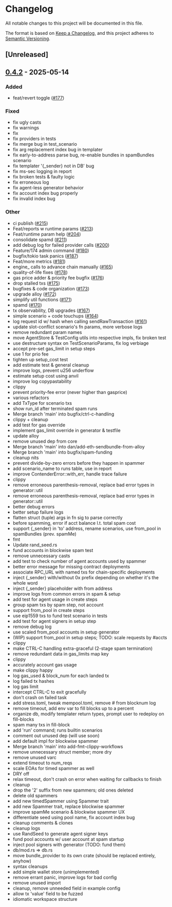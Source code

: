 # Changelog

All notable changes to this project will be documented in this file.

The format is based on [Keep a Changelog](https://keepachangelog.com/en/1.0.0/),
and this project adheres to [Semantic Versioning](https://semver.org/spec/v2.0.0.html).

## [Unreleased]

## [0.4.2](https://github.com/flashbots/contender/releases/tag/contender_core-v0.4.2) - 2025-05-14

### Added

- feat/revert toggle ([#177](https://github.com/flashbots/contender/pull/177))

### Fixed

- fix ugly casts
- fix warnings
- fix
- fix providers in tests
- fix merge bug in test_scenario
- fix arg replacement index bug in templater
- fix early-to-address parse bug, re-enable bundles in spamBundles scenario
- fix templater '{_sender} not in DB' bug
- fix ms-sec logging in report
- fix broken tests & faulty logic
- fix erroneous log
- fix agent-less generator behavior
- fix account index bug properly
- fix invalid index bug

### Other

- ci publish ([#215](https://github.com/flashbots/contender/pull/215))
- Feat/reports w runtime params ([#213](https://github.com/flashbots/contender/pull/213))
- Feat/runtime param help ([#204](https://github.com/flashbots/contender/pull/204))
- consolidate spamd ([#211](https://github.com/flashbots/contender/pull/211))
- add debug log for failed provider calls ([#200](https://github.com/flashbots/contender/pull/200))
- Feature/174 admin command ([#180](https://github.com/flashbots/contender/pull/180))
- bugfix/tokio task panics ([#187](https://github.com/flashbots/contender/pull/187))
- Feat/more metrics ([#181](https://github.com/flashbots/contender/pull/181))
- engine_ calls to advance chain manually ([#165](https://github.com/flashbots/contender/pull/165))
- quality-of-life fixes ([#178](https://github.com/flashbots/contender/pull/178))
- gas price adder & priority fee bugfix ([#176](https://github.com/flashbots/contender/pull/176))
- drop stalled txs ([#175](https://github.com/flashbots/contender/pull/175))
- bugfixes & code organization ([#173](https://github.com/flashbots/contender/pull/173))
- upgrade alloy ([#172](https://github.com/flashbots/contender/pull/172))
- simplify util functions ([#171](https://github.com/flashbots/contender/pull/171))
- spamd ([#170](https://github.com/flashbots/contender/pull/170))
- tx observability, DB upgrades ([#167](https://github.com/flashbots/contender/pull/167))
- simple scenario + code touchups ([#164](https://github.com/flashbots/contender/pull/164))
- log request id w/ hash when calling sendRawTransaction ([#161](https://github.com/flashbots/contender/pull/161))
- update slot-conflict scenario's fn params, more verbose logs
- remove redundant param names
- move AgentStore & TestConfig utils into respective impls, fix broken test
- use destructure syntax on TestScenarioParams, fix log verbiage
- accept pre-set gas_limit in setup steps
- use 1 for prio fee
- tighten up setup_cost test
- add estimate test & general cleanup
- improve logs, prevent u256 underflow
- estimate setup cost using anvil
- improve log copypastability
- clippy
- prevent priority-fee error (never higher than gasprice)
- various refactors
- add TxType for scenario txs
- show run_id after terminated spam runs
- Merge branch 'main' into bugfix/ctrl-c-handling
- clippy + cleanup
- add test for gas override
- implement gas_limit override in generator & testfile
- update alloy
- remove unused dep from core
- Merge branch 'main' into dan/add-eth-sendbundle-from-alloy
- Merge branch 'main' into bugfix/spam-funding
- cleanup nits
- prevent divide-by-zero errors before they happen in spammer
- add scenario_name to runs table, use in report
- improve ContenderError::with_err, handle trace failure
- clippy
- remove erroneous parenthesis-removal, replace bad error types in generator::util
- remove erroneous parenthesis-removal, replace bad error types in generator::util
- better debug errors
- better setup failure logs
- flatten struct (tuple) args in fn sig to parse correctly
- before spamming, error if acct balance l.t. total spam cost
- support {_sender} in 'to' address, rename scenarios, use from_pool in spamBundles (prev. spamMe)
- fmt
- Update rand_seed.rs
- fund accounts in blockwise spam test
- remove unnecessary casts
- add test to check number of agent accounts used by spammer
- better error message for missing contract deployments
- associate RPC_URL with named txs for chain-specific deployments
- inject {_sender} with/without 0x prefix depending on whether it's the whole word
- inject {_sender} placeholder with from address
- improve logs from common errors in spam & setup
- add test for agent usage in create steps
- group spam txs by spam step, not account
- support from_pool in create steps
- use eip1559 txs to fund test scenario in tests
- add test for agent signers in setup step
- remove debug log
- use scaled from_pool accounts in setup generator
- (WIP) support from_pool in setup steps; TODO: scale requests by #accts
- clippy
- make CTRL-C handling extra-graceful (2-stage spam termination)
- remove redundant data in gas_limits map key
- clippy
- accurately account gas usage
- make clippy happy
- log gas_used & block_num for each landed tx
- log failed tx hashes
- log gas limit
- intercept CTRL-C to exit gracefully
- don't crash on failed task
- add stress.toml, tweak mempool.toml, remove # from blocknum log
- remove timeout, add env var to fill blocks up to a percent
- organize db, modify templater return types, prompt user to redeploy on fill-blocks
- spam many txs in fill-block
- add 'run' command; runs builtin scenarios
- comment out unused dep (will use soon)
- add default impl for blockwise spammer
- Merge branch 'main' into add-fmt-clippy-workflows
- remove unnecessary struct member; more dry
- remove unused varc
- extend timeout to num_reqs
- scale EOAs for timed spammer as well
- DRY off
- relax timeout, don't crash on error when waiting for callbacks to finish
- cleanup
- drop the '2' suffix from new spammers; old ones deleted
- delete old spammers
- add new timedSpammer using Spammer trait
- add new Spammer trait, replace blockwise spammer
- improve spamMe scenario & blockwise spammer UX
- differentiate seed using pool name, fix account index bug
- cleanup comments & clones
- cleanup logs
- use RandSeed to generate agent signer keys
- fund pool accounts w/ user account at spam startup
- inject pool signers with generator (TODO: fund them)
- db/mod.rs => db.rs
- move bundle_provider to its own crate (should be replaced entirely, anyhow)
- syntax cleanups
- add simple wallet store (unimplemented)
- remove errant panic, improve logs for bad config
- remove unused import
- cleanup, remove unneeded field in example config
- allow tx 'value' field to be fuzzed
- idiomatic workspace structure
